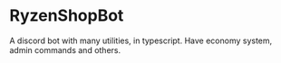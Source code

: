 # RyzenShopBot

A discord bot with many utilities, in typescript. Have economy system, admin commands and others.
